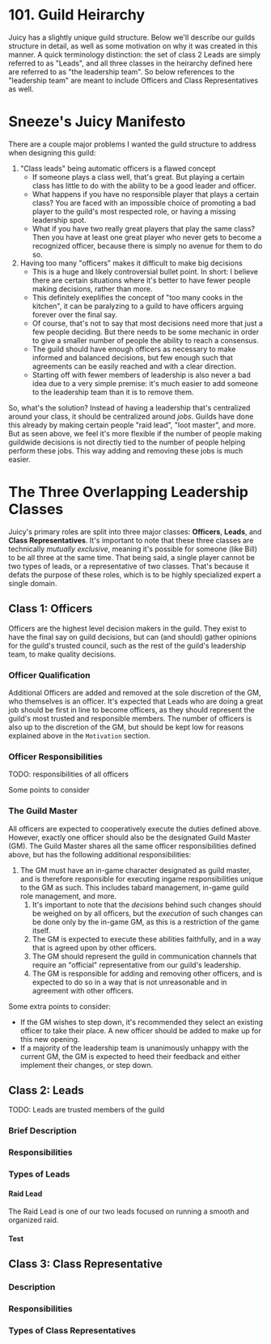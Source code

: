 # 101. Guild Heirarchy

Juicy has a slightly unique guild structure. Below we'll describe our guilds structure in detail, as
well as some motivation on why it was created in this manner. A quick terminology distinction: the
set of class 2 Leads are simply referred to as "Leads", and all three classes in the heirarchy
defined here are referred to as "the leadership team". So below references to the "leadership team"
are meant to include Officers and Class Representatives as well.

# Sneeze's Juicy Manifesto

There are a couple major problems I wanted the guild structure to address when designing this guild:

1. "Class leads" being automatic officers is a flawed concept
    - If someone plays a class well, that's great. But playing a certain class has little to do with
      the ability to be a good leader and officer.
    - What happens if you have no responsible player that plays a certain class? You are faced with
      an impossible choice of promoting a bad player to the guild's most respected role, or having a
      missing leadership spot.
    - What if you have two really great players that play the same class? Then you have at least
      one great player who never gets to become a recognized officer, because there is simply no
      avenue for them to do so.
 1. Having too many "officers" makes it difficult to make big decisions
    - This is a huge and likely controversial bullet point. In short: I believe there are certain
      situations where it's better to have fewer people making decisions, rather than more. 
    - This definitely exeplifies the concept of "too many cooks in the kitchen", it can be
      paralyzing to a guild to have officers arguing forever over the final say.
    - Of course, that's not to say that most decisions need more that just a few people deciding.
      But there needs to be some mechanic in order to give a smaller number of people the ability to
      reach a consensus.
    - The guild should have enough officers as necessary to make informed and balanced decisions,
      but few enough such that agreements can be easily reached and with a clear direction.
    - Starting off with fewer members of leadership is also never a bad idea due to a very simple
      premise: it's much easier to add someone to the leadership team than it is to remove them.

So, what's the solution? Instead of having a leadership that's centralized around your class, it
should be centralized around *jobs*. Guilds have done this already by making certain people "raid
lead", "loot master", and more. But as seen above, we feel it's more flexible if the number of
people making guildwide decisions is not directly tied to the number of people helping perform these
jobs. This way adding and removing these jobs is much easier.

# The Three Overlapping Leadership Classes

Juicy's primary roles are split into three major classes: **Officers**, **Leads**, and **Class
Representatives**. It's important to note that these three classes are technically *mutually
exclusive*, meaning it's possible for someone (like Bill) to be all three at the same time. That
being said, a single player cannot be two types of leads, or a representative of two classes. That's
because it defats the purpose of these roles, which is to be highly specialized expert a single
domain.

## Class 1: Officers

Officers are the highest level decision makers in the guild. They exist to have the final say on
guild decisions, but can (and should) gather opinions for the guild's trusted council, such as the
rest of the guild's leadership team, to make quality decisions.

### Officer Qualification

Additional Officers are added and removed at the sole discretion of the GM, who themselves is an
officer. It's expected that Leads who are doing a great job should be first in line to become
officers, as they should represent the guild's most trusted and responsible members. The number of
officers is also up to the discretion of the GM, but should be kept low for reasons explained above
in the `Motivation` section.

### Officer Responsibilities

TODO: responsibilities of all officers

Some points to consider

### The Guild Master

All officers are expected to cooperatively execute the duties defined above. However, exactly one
officer should also be the designated Guild Master (GM). The Guild Master shares all the same
officer responsibilities defined above, but has the following additional responsibilities:

1. The GM must have an in-game character designated as guild master, and is therefore responsible
for executing ingame responsibilities unique to the GM as such. This includes tabard management,
in-game guild role management, and more.
    1. It's important to note that the *decisions* behind such changes should be weighed on by all
       officers, but the *execution* of such changes can be done only by the in-game GM, as this is
       a restriction of the game itself.
    1. The GM is expected to execute these abilities faithfully, and in a way that is agreed upon by
       other officers.
    1. The GM should represent the guild in communication channels that require an "official"
       representative from our guild's leadership.
    1. The GM is responsible for adding and removing other officers, and is expected to do so in a
       way that is not unreasonable and in agreement with other officers.

Some extra points to consider:

- If the GM wishes to step down, it's recommended they select an existing officer to take their
place. A new officer should be added to make up for this new opening.
- If a majority of the leadership team is unanimously unhappy with the current GM, the GM is
expected to heed their feedback and either implement their changes, or step down.

## Class 2: Leads

TODO: Leads are trusted members of the guild

### Brief Description

### Responsibilities

### Types of Leads

#### Raid Lead

The Raid Lead is one of our two leads focused on running a smooth and organized raid.

#### Test

## Class 3: Class Representative

### Description

### Responsibilities

### Types of Class Representatives